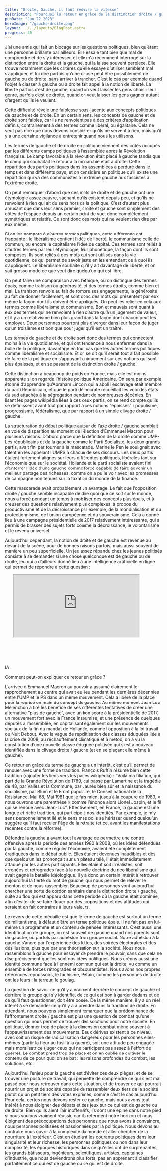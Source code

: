 ```yaml
---
title: "Droite, Gauche, il faut réduire la vitesse"
description: "Pourquoi le retour en grâce de la distinction droite / gauche doit être consommé avec modération"
pubDate: "Jun 22 2023"
heroImage: "/gauche-droite.png"
layout: ../../layouts/BlogPost.astro
progress: 40
---
```



J’ai une amie qui fait un blocage sur les questions politiques, bien qu’étant une personne brillante par ailleurs. Elle essaie tant bien que mal de comprendre et de s’y intéresser, et elle m'a récemment interrogé sur la distinction entre la droite et la gauche, qui la laisse souvent perplexe. Elle trouve notamment que les critères qu’elle essaye d’utiliser semblent mal s’appliquer, et lui dire parfois qu’une chose peut être possiblement de gauche ou de droite, sans arriver à trancher. C’est le cas par exemple quand l’objet à classer à gauche ou à droite fait appel à la notion de liberté. La liberté parfois c’est de gauche, quand on veut laisser les gens choisir leur genre, parfois c’est de droite, quand on veut laisser les gens gagner autant d’argent qu’ils le veulent.
  
Cette difficulté révèle une faiblesse sous-jacente aux concepts politiques de gauche et de droite. En un certain sens, les concepts de gauche et de droite sont faibles, car ils ne renvoient pas à des critères d’application définis, contrairement à des termes comme libéral, ou égalitaire. Cela ne veut pas dire que nous devons considérer qu’ils ne servent à rien, mais qu’il y a une certaine vigilance à entretenir quand nous les utilisons.
  
Les termes de gauche et de droite en politique viennent des côtés occupés par les différents camps politiques à l’assemblée après la Révolution française. Le camp favorable à la révolution était placé à gauche tandis que le camp qui souhaitait le retour à la monarchie était à droite. Cette répartition des partis politiques dans les assemblées a perduré dans le temps et dans différents pays, et on considère en politique qu’il existe une répartition qui va des communistes à l’extrême gauche aux fascistes à l’extrême droite.

On peut remarquer d’abord que ces mots de droite et de gauche ont une étymologie assez pauvre, sachant qu’ils existent depuis peu, et qu’ils ne renvoient à rien qui ait du sens hors de la politique. C’est d’autant plus amusant que dans leur sens premier, droite et gauche sont simplement des côtés de l’espace depuis un certain point de vue, donc complètement symétriques et relatifs. Ce sont donc des mots qui ne veulent rien dire par eux même. 
  
Si on les compare à d’autres termes politiques, cette différence est frappante : le libéralisme contient l’idée de liberté, le communisme celle de commun, ou encore le capitalisme l’idée de capital. Ces termes sont reliés à d’autres termes par leur étymologie, leur phonétique, la façon dont ils sont composés. Ils sont reliés à des mots qui sont utilisés dans la vie quotidienne, ce qui permet de savoir juste en les entendant ce à quoi ils s’appliquent. Le libéralisme souhaite qu’il y ait davantage de liberté, et on sait grosso modo ce que veut dire quelqu’un qui est libre.
  
On peut faire une comparaison avec l’éthique, où on distingue des termes épais, comme trahison ou générosité, et des termes étroits, comme bien et mal. La trahison renvoie au fait de rompre ses engagements, la générosité au fait de donner facilement, et sont donc des mots qui présentent par eux même la façon dont ils doivent être appliqués. On peut les relier en cela aux termes comme libéralisme et communisme. Bon et mauvais sont quant à eux des termes qui ne renvoient à rien d’autre qu’à un jugement de valeur, et il y a un relativisme bien plus grand dans la façon dont chacun peut les employer. Deux personnes pourront plus diverger dans leur façon de juger qu’un troisième est bon que pour juger qu’il est un traître.
  
Les termes de gauche et de droite sont donc des termes qui connectent moins à la vie quotidienne, et qui ont tendance à nous enfermer dans la bulle de la politique, davantage en tout cas que les autres termes politiques comme libéralisme et socialisme. Et on se dit qu’il serait tout à fait possible de faire de la politique en s’appuyant uniquement sur ces notions qui sont plus épaisses, et en se passant de la distinction droite / gauche. 
  
Cette distinction a beaucoup de poids en France, mais elle est moins apparente si on regarde l’histoire politique Américaine. On sera par exemple étonné d’apprendre qu’Abraham Lincoln qui a aboli l’esclavage était membre du parti Républicain, et que le parti démocrate recueillait les voix des états du sud attachés à la ségregation pendant de nombreuses décénies. En lisant les pages wikipédia liées à ces deux partis, on se rend compte qu’ils se définissent avant tout par rapport à ces notions “épaisses” : populisme, progressisme, fédéralisme, que par rapport à un simple clivage droite / gauche.
  
La structuration du débat politique autour de l’axe droite / gauche semblait en voie de disparition au moment de l’élection d’Emmanuel Macron pour plusieurs raisons. D’abord parce que la définition de la droite comme UMP-Les républicains et de la gauche comme le Parti Socialiste, les deux grands partis, avait fini par tourner à la mascarade. Marine le Pen le soulignait avec talent en les appelant l’UMPS à chacun de ses discours. Les deux partis étaient fortement alignés sur leurs différentes politiques, libérales tant sur l’économie que sur le sociétal. Hollande et le parti socialiste avaient fini d’enterrer l’idée d’une gauche comme force capable de faire advenir un meilleur partage des richesses, comme on a pu le voir avec les promesses de campagne non tenues sur la taxation du monde de la finance.

Cette mascarade avait probablement un avantage. Le fait que l’opposition droite / gauche semble incapable de dire quoi que ce soit sur le monde, nous a forcé pendant un temps à mobiliser des concepts plus épais, et à creuser des questions relativement plus complexes, à propos du productivisme et de la décroissance par exemple, de la mondialisation et du protectionnisme, de l’union européenne et du souverainisme. Cela a donné lieu à une campagne présidentielle de 2017 relativement intéressante, qui a permis de brasser des sujets forts comme la décroissance, le volontarisme et le revenu universel.
  
Aujourd’hui cependant, la notion de droite et de gauche est revenue au devant de la scène, pour de bonnes raisons parfois, mais aussi souvent de manière un peu superficielle. Un jeu assez répandu chez les jeunes politisés consiste à se demander si une chose quelconque est de gauche ou de droite, jeu qui a d’ailleurs donné lieu à une intelligence artificielle en ligne qui permet de répondre à cette question : 
  
IA : <iframe style="margin: auto; margin-bottom: 100px; width: 80%; aspect-ratio: 2 / 1" src="https://degaucheoudedroite.delemazure.fr/" />s
  
Et à des vidéos parodique sur youtube : 
   
<iframe style="margin: auto; margin-bottom: 100px; width: 80%; aspect-ratio: 2 / 1" src="https://www.youtube.com/embed/N_1I1M2DE6k" title="YouTube video player" frameborder="0" allow="accelerometer; autoplay; clipboard-write; encrypted-media; gyroscope; picture-in-picture; web-share" allowfullscreen></iframe>
  
    
Comment peut-on expliquer ce retour en grâce ?
  
L’arrivée d’Emmanuel Macron au pouvoir a assumé clairement le rapprochement au centre qui avait eu lieu pendant les dernières décennies entre l’UMP et le PS dans un même mouvement. Cela a libéré de la place pour la reprise en main du concept de gauche. Au même moment Jean Luc Mélenchon a tiré les bénéfice de ses différentes tentatives de créer une alternative “plus de gauche”, avec un bon score à la présidentielle de 2017, un mouvement fort avec la France Insoumise, et une présence de quelques députés à l’assemblée, en capitalisant également sur les mouvements sociaux de la fin du mandat de Hollande, comme l’opposition à la loi travail ou Nuit Debout. Avec la vague de repolitisation des classes éduquées liée à la crise de 2008, au réchauffement climatique et à metoo, on a vu la constitution d’une nouvelle classe éduquée politisée qui s’est à nouveau identifiée dans le clivage droite / gauche (et en se plaçant elle même à gauche).
  
Ce retour en grâce du terme de gauche a un intérêt, c’est qu’il permet de renouer avec une forme de tradition. François Ruffin résume bien cette tradition (rajouter les liens vers les pages wikipedia) : “Voilà ma filiation, qui part de la Grande Révolution de 1789, qui passe par Lamartine et la tragédie de 48, par Vallès et la Commune, par Jaurès bien sûr et la naissance du socialisme, par Blum et le Front populaire, le Conseil national de la Résistance, Mai 68, Mai 1981 que je fais mien, jusqu’à la coupure de 1983, « nous ouvrons une parenthèse » comme l’énonce alors Lionel Jospin, et le fil qui se renoue avec Jean-Luc”. Effectivement, en France, la gauche est une longue et riche tradition, qui participe à nos identités. Par exemple, je m’y sens personnellement lié et je sens mes poils se hérisser quand quelqu’un suggère qu’il faut reculer l'âge de la retraite (et ce, avant les manifestations récentes contre la réforme).
  
Défendre la gauche a avant tout l’avantage de permettre une contre offensive après la période des années 1980 à 2008, où les idées défendues par la gauche, comme réguler l’économie, avaient été complètement éradiquées dans le débat public. Elles étaient devenues inaudibles et dès que quelqu’un les prononçait sur un plateau télé, il était immédiatement attaqué par les autres participants. Elles étaient soit irréalistes, soit erronées et rétrogrades face à la nouvelle doctrine du néo libéralisme qui avait gagné la bataille idéologique. Il y a donc un certain intérêt à retrouver aujourd’hui la fierté du mot de gauche, qui nous permet de relever le menton et de nous rassembler. Beaucoup de personnes vont aujourd’hui chercher une sorte de cordon sanitaire dans la distinction droite / gauche, suite au flou qui est apparu dans cette période où la gauche était dominée, afin d’éviter de se faire flouer par des propositions et des attitudes qui seraient en fait contraires à leurs valeurs.
    
Le revers de cette médaille est que le terme de gauche est surtout un terme de militantisme, à défaut d’être un terme politique épais. Il ne fait pas en lui-même un programme et un contenu de pensée intéressants. C’est aussi une identification de groupe, on est souvent de gauche quand nos parents sont de gauche, ou parfois par adhésion à un groupe social. Notre adhésion à la gauche s’ancre par l'expérience des luttes, des soirées électorales et des désillusions, plus que par une théorisation sur la société. Nous nous rassemblons à gauche pour essayer de prendre le pouvoir, sans que cela ne dise précisément quelles sont nos idées politiques. Nous créons aussi une identité commune face à l'ennemi commun qui est la droite, vu comme un ensemble de forces rétrogrades et obscurantistes. Nous avons nos propres références repoussoirs, le fachisme, Pétain, comme les personnes de droite ont les leurs : la terreur, le goulag.
  
La question de savoir ce qu’il y a vraiment derrière le concept de gauche et derrière le groupe qui s’y identifie, de ce qui est bon à garder dedans et de ce qu’il faut questionner, doit être posée. De la même manière, il y a un réel intérêt à se demander ce qu’il y a à prendre dans la tradition de droite. En attendant, nous pouvons simplement remarquer que la prédominance de l’affrontement droite / gauche est plus une question de combat qu’une question qui nous permet de trouver des solutions pour notre société. En politique, donner trop de place à la dimension combat mène souvent à l’appauvrissement des mouvements. Deux dérives existent à ce niveau, avec soit un risque de radicalisation dangereux pour les personnes elles-mêmes (partir la fleur au fusil à la guerre), soit une attitude peu engagée mais moralisatrice (juger ceux qui ne participent pas assez à l'effort de guerre). Le combat prend trop de place et on en oublie de cultiver le contenu de ce pour quoi on se bat : les raisons profondes du combat, les solutions, etc. 
  
Aujourd’hui l’enjeu pour la gauche est d’éviter ces deux pièges, et de se trouver une posture de travail, qui permette de comprendre ce qui s'est mal passé pour nous retrouver dans cette situation, et de trouver ce qui pourrait nourrir un projet de société capable de rassembler deux tiers de la société plutôt qu'un petit tiers des votes exprimés, comme c’est le cas aujourd’hui. Pour cela, certes nous devons rester de gauche, mais nous avons tout intérêt à nous éloigner des débats et des jeux sur ce qui est de gauche ou de droite. Bien qu’ils aient l’air inoffensifs, ils sont une épine dans notre pied si nous voulons vraiment réussir, car ils referment notre horizon et nous éloignent des préoccupations des personnes que nous avons à convaincre, nous personnes politisées et passionnées par la politique. Nous devons au contraire nous ouvrir à la complexité du monde et aller chercher de la nourriture à l'extérieur. C’est en étudiant les courants politiques dans leur singularité et leur richesse, les personnes politiques ou non dans leur complexité, les époques historiques dans ce qu'elles ont de surprenantes, les grands bâtisseurs, ingénieurs, scientifiques, artistes, capitaines d’industrie, que nous deviendrons plus forts, pas en apprenant à classifier parfaitement ce qui est de gauche ou ce qui est de droite.


